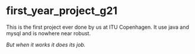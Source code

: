# first_year_project_g21 #

This is the first project ever done by us at ITU Copenhagen.
It use java and mysql and is nowhere near robust.

_But when it works it does its job._
